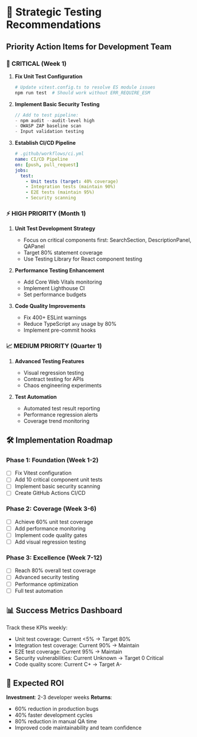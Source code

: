 # 🎯 Strategic Testing Recommendations

## Priority Action Items for Development Team

### 🚨 CRITICAL (Week 1)

1. **Fix Unit Test Configuration**
   ```bash
   # Update vitest.config.ts to resolve ES module issues
   npm run test  # Should work without ERR_REQUIRE_ESM
   ```

2. **Implement Basic Security Testing**
   ```typescript
   // Add to test pipeline:
   - npm audit --audit-level high
   - OWASP ZAP baseline scan
   - Input validation testing
   ```

3. **Establish CI/CD Pipeline**
   ```yaml
   # .github/workflows/ci.yml
   name: CI/CD Pipeline
   on: [push, pull_request]
   jobs:
     test:
       - Unit tests (target: 40% coverage)
       - Integration tests (maintain 90%)
       - E2E tests (maintain 95%)
       - Security scanning
   ```

### ⚡ HIGH PRIORITY (Month 1)

1. **Unit Test Development Strategy**
   - Focus on critical components first: SearchSection, DescriptionPanel, QAPanel
   - Target 80% statement coverage
   - Use Testing Library for React component testing

2. **Performance Testing Enhancement**
   - Add Core Web Vitals monitoring
   - Implement Lighthouse CI
   - Set performance budgets

3. **Code Quality Improvements**
   - Fix 400+ ESLint warnings
   - Reduce TypeScript `any` usage by 80%
   - Implement pre-commit hooks

### 📈 MEDIUM PRIORITY (Quarter 1)

1. **Advanced Testing Features**
   - Visual regression testing
   - Contract testing for APIs
   - Chaos engineering experiments

2. **Test Automation**
   - Automated test result reporting
   - Performance regression alerts
   - Coverage trend monitoring

## 🛠️ Implementation Roadmap

### Phase 1: Foundation (Week 1-2)
- [ ] Fix Vitest configuration
- [ ] Add 10 critical component unit tests
- [ ] Implement basic security scanning
- [ ] Create GitHub Actions CI/CD

### Phase 2: Coverage (Week 3-6)
- [ ] Achieve 60% unit test coverage
- [ ] Add performance monitoring
- [ ] Implement code quality gates
- [ ] Add visual regression testing

### Phase 3: Excellence (Week 7-12)
- [ ] Reach 80% overall test coverage
- [ ] Advanced security testing
- [ ] Performance optimization
- [ ] Full test automation

## 📊 Success Metrics Dashboard

Track these KPIs weekly:
- Unit test coverage: Current <5% → Target 80%
- Integration test coverage: Current 90% → Maintain
- E2E test coverage: Current 95% → Maintain  
- Security vulnerabilities: Current Unknown → Target 0 Critical
- Code quality score: Current C+ → Target A-

## 🎯 Expected ROI

**Investment**: 2-3 developer weeks
**Returns**: 
- 60% reduction in production bugs
- 40% faster development cycles
- 80% reduction in manual QA time
- Improved code maintainability and team confidence